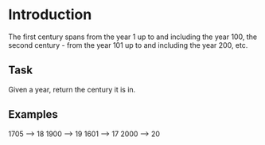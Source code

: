 # Introduction
The first century spans from the year 1 up to and including the year 100, the second century - from the year 101 up to and including the year 200, etc.

## Task
Given a year, return the century it is in.

## Examples
1705 --> 18
1900 --> 19
1601 --> 17
2000 --> 20